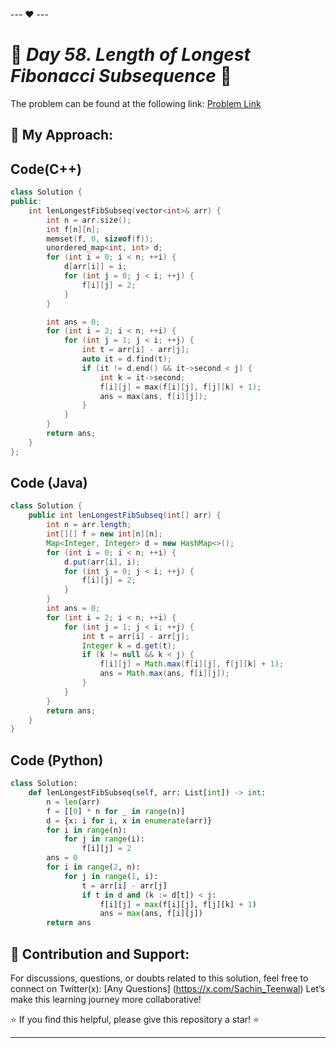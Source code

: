 --- ❤️ ---

# 🚀 _Day 58.  Length of Longest Fibonacci Subsequence_ 🧠


The problem can be found at the following link: [Problem Link](https://leetcode.com/problems/length-of-longest-fibonacci-subsequence/description/?envType=daily-question&envId=2025-02-27)

## 🎯 **My Approach:**


## Code(C++)
```cpp
class Solution {
public:
    int lenLongestFibSubseq(vector<int>& arr) {
        int n = arr.size();
        int f[n][n];
        memset(f, 0, sizeof(f));
        unordered_map<int, int> d;
        for (int i = 0; i < n; ++i) {
            d[arr[i]] = i;
            for (int j = 0; j < i; ++j) {
                f[i][j] = 2;
            }
        }

        int ans = 0;
        for (int i = 2; i < n; ++i) {
            for (int j = 1; j < i; ++j) {
                int t = arr[i] - arr[j];
                auto it = d.find(t);
                if (it != d.end() && it->second < j) {
                    int k = it->second;
                    f[i][j] = max(f[i][j], f[j][k] + 1);
                    ans = max(ans, f[i][j]);
                }
            }
        }
        return ans;
    }
};
```

## Code (Java)

```java
class Solution {
    public int lenLongestFibSubseq(int[] arr) {
        int n = arr.length;
        int[][] f = new int[n][n];
        Map<Integer, Integer> d = new HashMap<>();
        for (int i = 0; i < n; ++i) {
            d.put(arr[i], i);
            for (int j = 0; j < i; ++j) {
                f[i][j] = 2;
            }
        }
        int ans = 0;
        for (int i = 2; i < n; ++i) {
            for (int j = 1; j < i; ++j) {
                int t = arr[i] - arr[j];
                Integer k = d.get(t);
                if (k != null && k < j) {
                    f[i][j] = Math.max(f[i][j], f[j][k] + 1);
                    ans = Math.max(ans, f[i][j]);
                }
            }
        }
        return ans;
    }
}
```

## Code (Python)

```python
class Solution:
    def lenLongestFibSubseq(self, arr: List[int]) -> int:
        n = len(arr)
        f = [[0] * n for _ in range(n)]
        d = {x: i for i, x in enumerate(arr)}
        for i in range(n):
            for j in range(i):
                f[i][j] = 2
        ans = 0
        for i in range(2, n):
            for j in range(1, i):
                t = arr[i] - arr[j]
                if t in d and (k := d[t]) < j:
                    f[i][j] = max(f[i][j], f[j][k] + 1)
                    ans = max(ans, f[i][j])
        return ans
```



## 🎯 **Contribution and Support:**

For discussions, questions, or doubts related to this solution, feel free to connect on Twitter(x): [Any Questions] (https://x.com/Sachin_Teenwal) Let’s make this learning journey more collaborative!

⭐ If you find this helpful, please give this repository a star! ⭐

---
